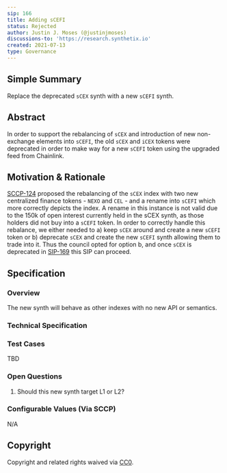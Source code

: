 ```yaml
---
sip: 166
title: Adding sCEFI
status: Rejected
author: Justin J. Moses (@justinjmoses)
discussions-to: 'https://research.synthetix.io'
created: 2021-07-13
type: Governance
---
```


## Simple Summary

<!--"If you can't explain it simply, you don't understand it well enough." Simply describe the outcome the proposed changes intends to achieve. This should be non-technical and accessible to a casual community member.-->

Replace the deprecated `sCEX` synth with a new `sCEFI` synth.

## Abstract

In order to support the rebalancing of `sCEX` and introduction of new non-exchange elements into `sCEFI`, the old `sCEX` and `iCEX` tokens were deprecated in order to make way for a new `sCEFI` token using the upgraded feed from Chainlink.

## Motivation & Rationale

<!--This is the problem statement. This is the *why* of the SIP. It should clearly explain *why* the current state of the protocol is inadequate.  It is critical that you explain *why* the change is needed, if the SIP proposes changing how something is calculated, you must address *why* the current calculation is innaccurate or wrong. This is not the place to describe how the SIP will address the issue!-->

[SCCP-124](../SCCP/sccp-124.md) proposed the rebalancing of the `sCEX` index with two new centralized finance tokens - `NEXO` and `CEL` - and a rename into `sCEFI` which more correctly depicts the index. A rename in this instance is not valid due to the 150k of open interest currently held in the sCEX synth, as those holders did not buy into a `sCEFI` token. In order to correctly handle this rebalance, we either needed to a) keep `sCEX` around and create a new `sCEFI` token or b) deprecate `sCEX` and create the new `sCEFI` synth allowing them to trade into it. Thus the council opted for option b, and once `sCEX` is deprecated in [SIP-169](./sip-169.md) this SIP can proceed.

## Specification

<!--The specification should describe the syntax and semantics of any new feature, there are five sections
1. Overview
2. Rationale
3. Technical Specification
4. Test Cases
5. Configurable Values
-->

### Overview

The new synth will behave as other indexes with no new API or semantics.

### Technical Specification

<!--The technical specification should outline the public API of the changes proposed. That is, changes to any of the interfaces Synthetix currently exposes or the creations of new ones.-->

### Test Cases

<!--Test cases for an implementation are mandatory for SIPs but can be included with the implementation..-->

TBD

### Open Questions

1. Should this new synth target L1 or L2?

### Configurable Values (Via SCCP)

<!--Please list all values configurable via SCCP under this implementation.-->

N/A

## Copyright

Copyright and related rights waived via [CC0](https://creativecommons.org/publicdomain/zero/1.0/).
